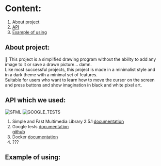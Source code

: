 # Content:
1. [About project](https://github.com/Ruhrozz/SFML_test#about-project)
2. [API](https://github.com/Ruhrozz/SFML_test#api-which-we-used)
3. [Example of using](https://github.com/Ruhrozz/SFML_test#example-of-using)

## About project:

:art: This project is a simplified drawing program without the ability to add any image to it or save a drawn picture... damn.\
Like most successful projects, this project is made in a minimalist style and in a dark theme with a minimal set of features.\
Suitable for users who want to learn how to move the cursor on the screen and press buttons and show imagination in black and white pixel art.

## API which we used:
![SFML](https://camo.githubusercontent.com/f1cd6496aa46486fae925d16a7eac97db76be820a37cb33ad2bc7cedf4191183/68747470733a2f2f7777772e73666d6c2d6465762e6f72672f696d616765732f6c6f676f2e706e67)                      ![GOOGLE_TESTS](https://user-images.githubusercontent.com/72031225/169479448-7ed0b186-c025-4bc6-83ae-ca751057bb49.png)

1. Simple and Fast Multimedia Library 2.5.1 
[documentation](https://www.sfml-dev.org/documentation/2.5.1/)
2. Google tests 
[documentation](https://google.github.io/googletest/)\
[github](https://github.com/google/googletest)
3. Docker
[documentation]()
4. ???


## Example of using:


